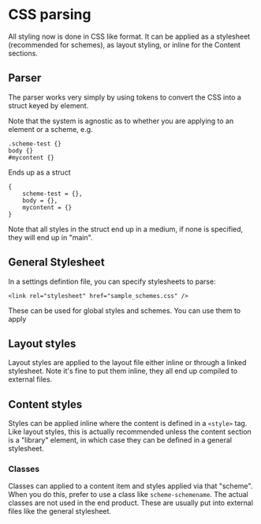 # CSS parsing

All styling now is done in CSS like format. It can be applied as a stylesheet (recommended for schemes), as layout styling, or inline for the Content sections.

## Parser

The parser works very simply by using tokens to convert the CSS into a struct keyed by element.

Note that the system is agnostic as to whether you are applying to an element or a scheme, e.g.

```
.scheme-test {}
body {}
#mycontent {}
```

Ends up as a struct

```
{
	scheme-test = {},
	body = {},
	mycontent = {}
}
```

Note that all styles in the struct end up in a medium, if none is specified, they will end up in "main".

## General Stylesheet

In a settings defintion file, you can specify stylesheets to parse:

```
<link rel="stylesheet" href="sample_schemes.css" />
```

These can be used for global styles and schemes. You can use them to apply

## Layout styles

Layout styles are applied to the layout file either inline or through a linked stylesheet. Note it's fine to put them inline, they all end up compiled to external files.

## Content styles

Styles can be applied inline where the content is defined in a `<style>` tag. Like layout styles, this is actually recommended unless the content section is a "library" element, in which case they can be defined in a general stylesheet.

### Classes

Classes can applied to a content item and styles applied via that "scheme". When you do this, prefer to use a class like `scheme-schemename`. The actual classes are not used in the end product. These are usually put into external files like the general stylesheet.


